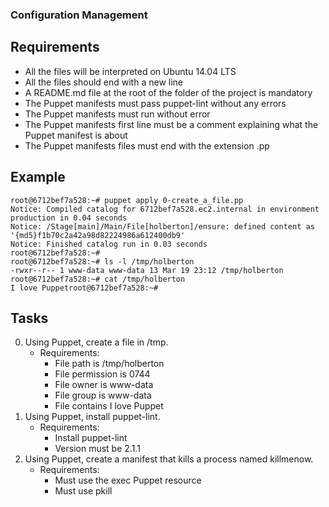 ### Configuration Management
## Requirements
* All the files will be interpreted on Ubuntu 14.04 LTS
* All the files should end with a new line
* A README.md file at the root of the folder of the project is mandatory
* The Puppet manifests must pass puppet-lint without any errors
* The Puppet manifests must run without error
* The Puppet manifests first line must be a comment explaining what the Puppet manifest is about
* The Puppet manifests files must end with the extension .pp

## Example
```
root@6712bef7a528:~# puppet apply 0-create_a_file.pp
Notice: Compiled catalog for 6712bef7a528.ec2.internal in environment production in 0.04 seconds
Notice: /Stage[main]/Main/File[holberton]/ensure: defined content as '{md5}f1b70c2a42a98d82224986a612400db9'
Notice: Finished catalog run in 0.03 seconds
root@6712bef7a528:~#
root@6712bef7a528:~# ls -l /tmp/holberton
-rwxr--r-- 1 www-data www-data 13 Mar 19 23:12 /tmp/holberton
root@6712bef7a528:~# cat /tmp/holberton
I love Puppetroot@6712bef7a528:~#
```
## Tasks
0) Using Puppet, create a file in /tmp.
	* Requirements:
		- File path is /tmp/holberton
		- File permission is 0744
		- File owner is www-data
		- File group is www-data
		- File contains I love Puppet
1) Using Puppet, install puppet-lint.
	* Requirements:
		- Install puppet-lint
		- Version must be 2.1.1
2) Using Puppet, create a manifest that kills a process named killmenow.
	* Requirements:
		- Must use the exec Puppet resource
		- Must use pkill
